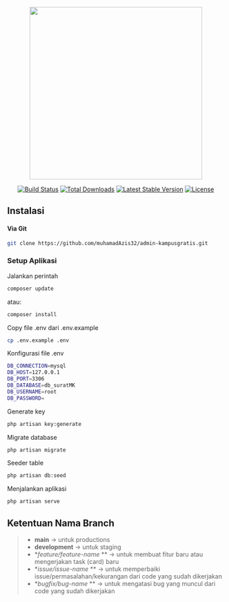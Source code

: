 <p align="center"><a href="https://laravel.com" target="_blank"><img src="https://raw.githubusercontent.com/laravel/art/master/logo-lockup/5%20SVG/2%20CMYK/1%20Full%20Color/laravel-logolockup-cmyk-red.svg" width="400"></a></p>

<p align="center">
<a href="https://travis-ci.org/laravel/framework"><img src="https://travis-ci.org/laravel/framework.svg" alt="Build Status"></a>
<a href="https://packagist.org/packages/laravel/framework"><img src="https://img.shields.io/packagist/dt/laravel/framework" alt="Total Downloads"></a>
<a href="https://packagist.org/packages/laravel/framework"><img src="https://img.shields.io/packagist/v/laravel/framework" alt="Latest Stable Version"></a>
<a href="https://packagist.org/packages/laravel/framework"><img src="https://img.shields.io/packagist/l/laravel/framework" alt="License"></a>
</p>


## Instalasi
#### Via Git
```bash
git clone https://github.com/muhamadAzis32/admin-kampusgratis.git
```

### Setup Aplikasi
Jalankan perintah 
```bash
composer update
```
atau:
```bash
composer install
```

Copy file .env dari .env.example
```bash
cp .env.example .env
```

Konfigurasi file .env
```bash
DB_CONNECTION=mysql
DB_HOST=127.0.0.1
DB_PORT=3306
DB_DATABASE=db_suratMK
DB_USERNAME=root
DB_PASSWORD=
```

Generate key
```bash
php artisan key:generate
```

Migrate database
```bash
php artisan migrate
```

Seeder table 
```bash
php artisan db:seed
```

Menjalankan aplikasi
```bash
php artisan serve
```

## Ketentuan Nama Branch
>- **main** →  untuk productions
>- **development** → untuk staging
>- **feature/feature-name* ** → untuk membuat fitur baru atau mengerjakan task (card) baru 
>- **issue/issue-name* ** → untuk memperbaiki issue/permasalahan/kekurangan dari code yang sudah dikerjakan
>- **bugfix/bug-name* ** → untuk mengatasi bug yang muncul dari code yang sudah dikerjakan
